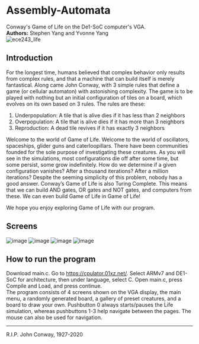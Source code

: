 # Assembly-Automata
Conway's Game of Life on the De1-SoC computer's VGA.  
**Authors:** Stephen Yang and Yvonne Yang  
![ece243_life](https://user-images.githubusercontent.com/60620007/114575657-6326d600-9c48-11eb-811a-7c1b3d6f0779.gif)

## Introduction
For the longest time, humans believed that complex behavior only results from complex rules, and that a machine that can build itself is merely fantastical. Along came John Conway, with 3 simple rules that define a game (or cellular automaton) with astonishing complexity. The game is to be played with nothing but an initial configuration of tiles on a board, which evolves on its own based on 3 rules. The rules are these:  

1. Underpopulation: A tile that is alive dies if it has less than 2 neighbors
2. Overpopulation: A tile that is alive dies if it has more than 3 neighbors
3. Reproduction: A dead tile revives if it has exactly 3 neighbors

Welcome to the world of Game of Life. Welcome to the world of oscillators, spaceships, glider guns and caterloopillars. There have been communities founded for the sole purpose of investigating these creatures. As you will see in the simulations, most configurations die off after some time, but some persist, some grow indefinitely. How do we determine if a given configuration vanishes? After a thousand iterations? After a million iterations? Despite the seeming simplicity of this problem, nobody has a good answer. Conway’s Game of Life is also Turing Complete. This means that we can build AND gates, OR gates and NOT gates, and computers from these. We can even build Game of Life in Game of Life!  

We hope you enjoy exploring Game of Life with our program.  

## Screens
![image](https://user-images.githubusercontent.com/60620007/114571482-b3039e00-9c44-11eb-98dd-6b506f2b7c71.png)
![image](https://user-images.githubusercontent.com/60620007/114571531-bbf46f80-9c44-11eb-8533-5752badf05e3.png)
![image](https://user-images.githubusercontent.com/60620007/114571584-c878c800-9c44-11eb-8d1c-153a50fcbaf0.png)
![image](https://user-images.githubusercontent.com/60620007/114571622-d2023000-9c44-11eb-9452-b823f34e359a.png)


## How to run the program
Download main.c. Go to https://cpulator.01xz.net/. Select ARMv7 and DE1-SoC for architecture, then under language, select C. Open main.c, press Compile and Load, and press continue.  
The program consists of 4 screens shown on the VGA display, the main menu, a randomly generated board, a gallery of preset creatures, and a board to draw your own. Pushbutton 0 always starts/pauses the Life simulation, whereas pushbuttons 1-3 help navigate between the pages. The mouse can also be used for navigation.  

---

R.I.P. John Conway, 1927-2020
